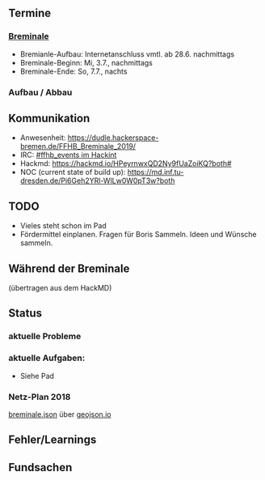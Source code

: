 ## Termine

### [Breminale](http://www.breminale-festival.de/)
* Bremianle-Aufbau: Internetanschluss vmtl. ab 28.6. nachmittags
* Breminale-Beginn: Mi, 3.7., nachmittags
* Breminale-Ende: So, 7.7., nachts

### Aufbau / Abbau

## Kommunikation
* Anwesenheit: https://dudle.hackerspace-bremen.de/FFHB_Breminale_2019/
* IRC: [#ffhb_events im Hackint](irc://irc.hackint.org/ffhb_events)
* Hackmd: https://hackmd.io/HPeyrnwxQD2Ny9fUaZoiKQ?both#
* NOC (current state of build up): https://md.inf.tu-dresden.de/Pi6Geh2YRl-WlLw0W0pT3w?both

## TODO
* Vieles steht schon im Pad
* Fördermittel einplanen.
Fragen für Boris Sammeln.
Ideen und Wünsche sammeln.

## Während der Breminale

(übertragen aus dem HackMD)

## Status
### aktuelle Probleme

### aktuelle Aufgaben:
* Siehe Pad

### Netz-Plan 2018
[breminale.json](https://github.com/FreifunkBremen/internal-maps/blob/master/breminale.geojson) über [geojson.io](http://geojson.io/#id=github:FreifunkBremen/internal-maps/blob/master/breminale.geojson&map=16/53.0698/8.8171)

## Fehler/Learnings

## Fundsachen

